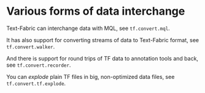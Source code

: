 # Various forms of data interchange

Text-Fabric can interchange data with MQL, see `tf.convert.mql`.

It has also support for converting streams of data to Text-Fabric format,
see `tf.convert.walker`.

And there is support for round trips of TF data to annotation tools and back,
see `tf.convert.recorder`.

You can *explode* plain TF files in big, non-optimized data files,
see `tf.convert.tf.explode`.
